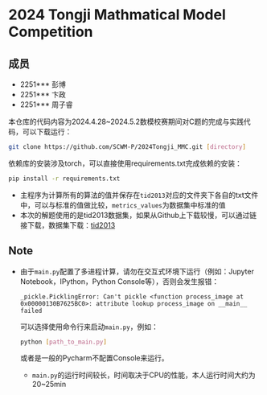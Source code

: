 # 2024 Tongji Mathmatical Model Competition

## 成员

- 2251*** 彭博
- 2251*** 卞政
- 2251*** 周子睿

本仓库的代码内容为2024.4.28~2024.5.2数模校赛期间对C题的完成与实践代码，可以下载运行：

```bash
git clone https://github.com/SCWM-P/2024Tongji_MMC.git [directory]
```

依赖库的安装涉及torch，可以直接使用requirements.txt完成依赖的安装：

```bash
pip install -r requirements.txt
```

- 主程序为计算所有的算法的值并保存在`tid2013`对应的文件夹下各自的txt文件中，可以与标准的值做比较，`metrics_values`为数据集中标准的值
- 本次的解题使用的是tid2013数据集，如果从Github上下载较慢，可以通过链接下载，数据集下载：[tid2013](https://www.ponomarenko.info/tid2013.htm)

## Note

- 由于`main.py`配置了多进程计算，请勿在交互式环境下运行（例如：Jupyter Notebook，IPython，Python Console等），否则会发生报错：
  
  ```
  _pickle.PicklingError: Can't pickle <function process_image at 0x00000130B7625BC0>: attribute lookup process_image on __main__ failed
  ```
  
  可以选择使用命令行来启动`main.py`，例如：
  
  ```bash
  python [path_to_main.py]
  ```
  
  或者是一般的Pycharm不配置Console来运行。
  
  - `main.py`的运行时间较长，时间取决于CPU的性能，本人运行时间大约为20~25min

